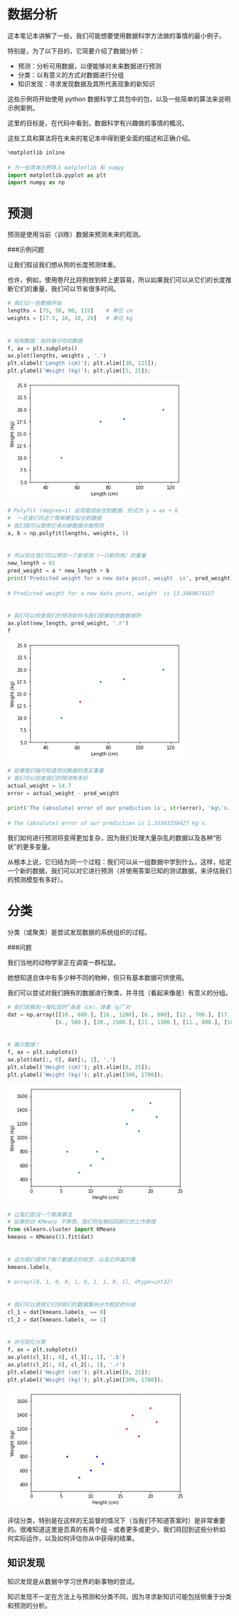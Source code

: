 
# 数据分析

这本笔记本讲解了一些，我们可能想要使用数据科学方法做的事情的最小例子。

特别是，为了以下目的，它简要介绍了数据分析：

- 预测：分析可用数据，以便能够对未来数据进行预测
- 分类：以有意义的方式对数据进行分组
- 知识发现：寻求发现数据及其所代表现象的新知识

这些示例将开始使用 python 数据科学工具包中的包，以及一些简单的算法来说明示例案例。

这里的目标是，在代码中看到，数据科学有兴趣做的事情的概况。

这些工具和算法将在未来的笔记本中得到更全面的描述和正确介绍。

```python
%matplotlib inline

# 为一些简单示例导入 matplotlib 和 numpy
import matplotlib.pyplot as plt
import numpy as np
```

# 预测

预测是使用当前（训练）数据来预测未来的观测。

###示例问题

让我们假设我们想从狗的长度预测体重。

也许，例如，使用卷尺比将狗放到秤上更容易，所以如果我们可以从它们的长度推断它们的重量，我们可以节省很多时间。

```python
# 我们以一些数据开始
lengths = [75, 50, 90, 115]    # 单位 cm
weights = [17.5, 10, 18, 20]   # 单位 kg


# 绘制数据：始终展示你的数据
f, ax = plt.subplots()
ax.plot(lengths, weights , '.')
plt.xlabel('Length (cm)'); plt.xlim([30, 125]);
plt.ylabel('Weight (kg)'); plt.ylim([5, 25]);
```

![png](img/02-DataAnalysis_7_0.png)

```python
# Polyfit (degree=1) 会将直线拟合到数据，形式为 y = ax + b
#  一旦我们将这个简单模型拟合到数据
# 我们就可以使用它来对新数据点做预测
a, b = np.polyfit(lengths, weights, 1)


# 所以现在我们可以预测一个新观测（一只新的狗）的重量
new_length = 62
pred_weight = a * new_length + b 
print('Predicted weight for a new data point, weight  is', pred_weight)

# Predicted weight for a new data point, weight  is 13.3460674157


# 我们可以检查我们的预测如何与我们观察到的数据相符
ax.plot(new_length, pred_weight, '.r')
f
```

![png](img/02-DataAnalysis_10_0.png)

```python
# 如果我们碰巧知道测试数据的真实重量
# 我们可以检查我们的预测有多好
actual_weight = 14.7
error = actual_weight - pred_weight

print('The (absolute) error of our prediction is', str(error), 'kg\'s.')

# The (absolute) error of our prediction is 1.35393258427 kg's.
```

我们如何进行预测将变得更加复杂，因为我们处理大量杂乱的数据以及各种“形状”的更多变量。

从根本上说，它归结为同一个过程：我们可以从一组数据中学到什么，这样，给定一个新的数据，我们可以对它进行预测（并使用答案已知的测试数据，来评估我们的预测模型有多好）。

# 分类

分类（或聚类）是尝试发现数据的系统组织的过程。

###问题

我们当地的动物学家正在调查一群松鼠。

她想知道总体中有多少种不同的物种，但只有基本数据可供使用。

我们可以尝试对我们拥有的数据进行聚类，并寻找（看起来像是）有意义的分组。

```python
# 我们观察到一堆松鼠的“身高（cm），体重（g）”对
dat = np.array([[10., 600.], [16., 1200], [6., 800], [12., 700.], [17., 1400.],
               [8., 500.], [20., 1500.], [21., 1300.], [11., 800.], [18., 1100.]])


# 展示数据！
f, ax = plt.subplots()
ax.plot(dat[:, 0], dat[:, 1], '.')
plt.xlabel('Height (cm)'); plt.xlim([0, 25]);
plt.ylabel('Weight (kg)'); plt.ylim([300, 1700]);
```


![png](img/02-DataAnalysis_17_0.png)



```python
# 让我们尝试一个聚类算法
# 如果你对 KMeans 不熟悉，我们将在稍后回顾它的工作原理
from sklearn.cluster import KMeans
kmeans = KMeans(2).fit(dat)


# 这为我们提供了每个数据点的标签，以及它所属的簇
kmeans.labels_

# array([0, 1, 0, 0, 1, 0, 1, 1, 0, 1], dtype=int32)


# 我们可以使用它们将我们的数据集拆分为假定的分组
cl_1 = dat[kmeans.labels_ == 0]
cl_2 = dat[kmeans.labels_ == 1]


# 并可视化分类
f, ax = plt.subplots()
ax.plot(cl_1[:, 0], cl_1[:, 1], '.b')
ax.plot(cl_2[:, 0], cl_2[:, 1], '.r')
plt.xlabel('Height (cm)'); plt.xlim([0, 25]);
plt.ylabel('Weight (kg)'); plt.ylim([300, 1700]);
```

![png](img/02-DataAnalysis_21_0.png)

评估分类，特别是在这样的无监督的情况下（当我们不知道答案时）是非常重要的。很难知道这里是否真的有两个组 - 或者更多或更少。我们将回到这些分析如何实际运作，以及如何评估你从中获得的结果。

## 知识发现


知识发现是从数据中学习世界的新事物的尝试。

知识发现不一定在方法上与预测和分类不同，因为寻求新知识可能包括侧重于分类和预测的分析。